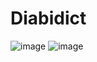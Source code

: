# Diabidict

![image](https://user-images.githubusercontent.com/76240802/216519937-1078389b-e62b-448b-890c-453db94f3976.png)
![image](https://user-images.githubusercontent.com/76240802/216520105-c02e4b6e-305f-4735-934a-f68d1d9358e7.png)
